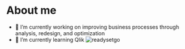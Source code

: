 # About me

<!--
**ljtyson/ljtyson** is a ✨ _special_ ✨ repository because its `README.md` (this file) appears on your GitHub profile.

Here are some ideas to get you started:

- 🔭 I’m currently working on ...
- 🌱 I’m currently learning ...
- 👯 I’m looking to collaborate on ...
- 🤔 I’m looking for help with ...
- 💬 Ask me about ...
- 📫 How to reach me: ...
- 😄 Pronouns: ...
- ⚡ Fun fact: ...
-->

- 🔭 I’m currently working on improving business processes through analysis, redesign, and optimization
- 🌱 I’m currently learning Qlik ![readysetgo](https://github.com/user-attachments/assets/e62961b8-ae49-4cb3-8946-5a8af23b8760)


